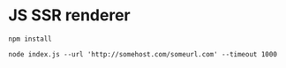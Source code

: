 # JS SSR renderer
```
npm install
```
```
node index.js --url 'http://somehost.com/someurl.com' --timeout 1000
```